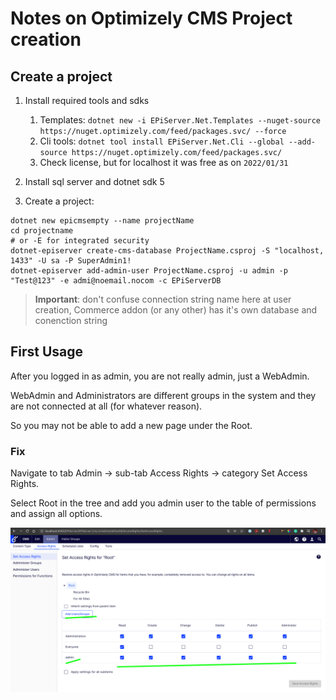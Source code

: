 # Notes on Optimizely CMS Project creation

## Create a project

1. Install required tools and sdks
    1. Templates: `dotnet new -i EPiServer.Net.Templates --nuget-source https://nuget.optimizely.com/feed/packages.svc/ --force`
    1. Cli tools: `dotnet tool install EPiServer.Net.Cli --global --add-source https://nuget.optimizely.com/feed/packages.svc/`
    1. Check license, but for localhost it was free as on `2022/01/31`

1. Install sql server and dotnet sdk 5

1. Create a project:

```shell
dotnet new epicmsempty --name projectName
cd projectname
# or -E for integrated security
dotnet-episerver create-cms-database ProjectName.csproj -S "localhost, 1433" -U sa -P SuperAdmin1!
dotnet-episerver add-admin-user ProjectName.csproj -u admin -p "Test@123" -e admi@noemail.nocom -c EPiServerDB
```

> **Important**: don't confuse connection string name here at user creation, Commerce addon (or any other) has it's own database and conenction string

## First Usage

After you logged in as admin, you are not really admin, just a WebAdmin.

WebAdmin and Administrators are different groups in the system and they are not connected at all (for whatever reason).

So you may not be able to add a new page under the Root.

### Fix

Navigate to tab Admin -> sub-tab Access Rights -> category Set Access Rights.

Select Root in the tree and add you admin user to the table of permissions and assign all options.

![image](fix-roles.png)
